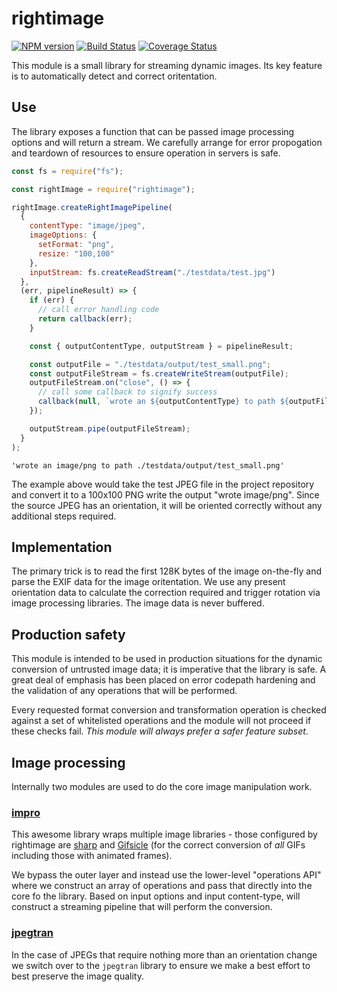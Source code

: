 # rightimage

[![NPM version](https://img.shields.io/npm/v/rightimage.svg)](https://www.npmjs.com/package/rightimage)
[![Build Status](https://img.shields.io/travis/alexjeffburke/rightimage/master.svg)](https://travis-ci.org/alexjeffburke/rightimage)
[![Coverage Status](https://img.shields.io/coveralls/alexjeffburke/rightimage/master.svg)](https://coveralls.io/r/alexjeffburke/rightimage?branch=master)

This module is a small library for streaming dynamic images. Its
key feature is to automatically detect and correct oritentation.

## Use

The library exposes a function that can be passed image processing options
and will return a stream. We carefully arrange for error propogation and
teardown of resources to ensure operation in servers is safe.

```js
const fs = require("fs");

const rightImage = require("rightimage");

rightImage.createRightImagePipeline(
  {
    contentType: "image/jpeg",
    imageOptions: {
      setFormat: "png",
      resize: "100,100"
    },
    inputStream: fs.createReadStream("./testdata/test.jpg")
  },
  (err, pipelineResult) => {
    if (err) {
      // call error handling code
      return callback(err);
    }

    const { outputContentType, outputStream } = pipelineResult;

    const outputFile = "./testdata/output/test_small.png";
    const outputFileStream = fs.createWriteStream(outputFile);
    outputFileStream.on("close", () => {
      // call some callback to signify success
      callback(null, `wrote an ${outputContentType} to path ${outputFile}`);
    });

    outputStream.pipe(outputFileStream);
  }
);
```

```output
'wrote an image/png to path ./testdata/output/test_small.png'
```

The example above would take the test JPEG file in the project repository
and convert it to a 100x100 PNG write the output "wrote image/png". Since
the source JPEG has an orientation, it will be oriented correctly without
any additional steps required.

## Implementation

The primary trick is to read the first 128K bytes of the image on-the-fly
and parse the EXIF data for the image oritentation. We use any present
orientation data to calculate the correction required and trigger rotation
via image processing libraries. The image data is never buffered.

## Production safety

This module is intended to be used in production situations for the dynamic
conversion of untrusted image data; it is imperative that the library is safe.
A great deal of emphasis has been placed on error codepath hardening and the
validation of any operations that will be performed.

Every requested format conversion and transformation operation is checked
against a set of whitelisted operations and the module will not proceed if
these checks fail. _This module will always prefer a safer feature subset._

## Image processing

Internally two modules are used to do the core image manipulation work.

### [impro](https://github.com/papandreou/impro)

This awesome library wraps multiple image libraries - those configured by
rightimage are [sharp](https://github.com/lovell/sharp) and
[Gifsicle](https://github.com/kohler/gifsicle) (for the correct conversion
of _all_ GIFs including those with animated frames).

We bypass the outer layer and instead use the lower-level "operations API"
where we construct an array of operations and pass that directly into the
core fo the library. Based on input options and input content-type,
will construct a streaming pipeline that will perform the conversion.

### [jpegtran](https://github.com/papandreou/node-jpegtran)

In the case of JPEGs that require nothing more than an orientation change
we switch over to the `jpegtran` library to ensure we make a best effort to
best preserve the image quality.

